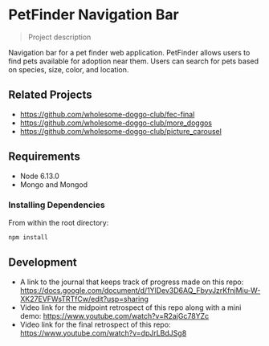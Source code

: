# PetFinder Navigation Bar

> Project description

Navigation bar for a pet finder web application. PetFinder allows users to find pets available for adoption near them. Users can search for pets based on species, size, color, and location.

## Related Projects

  - https://github.com/wholesome-doggo-club/fec-final
  - https://github.com/wholesome-doggo-club/more_doggos
  - https://github.com/wholesome-doggo-club/picture_carousel

## Requirements

- Node 6.13.0
- Mongo and Mongod

### Installing Dependencies

From within the root directory:

```sh
npm install
```
## Development

- A link to the journal that keeps track of progress made on this repo: https://docs.google.com/document/d/1YlDev3D6AQ_FbyyJzrKfnjMiu-W-XK27EVFWsTRTfCw/edit?usp=sharing
- Video link for the midpoint retrospect of this repo along with a mini demo: https://www.youtube.com/watch?v=R2ajGc78YZc
- Video link for the final retrospect of this repo: https://www.youtube.com/watch?v=dpJrLBdJSg8
